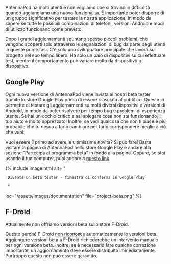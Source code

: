 AntennaPod ha molti utenti e non vogliamo che si trovino in difficoltà quando
aggiungiamo una nuova funzionalità. È importante poter disporre di un gruppo
significativo per testare la nostra applicazione, in modo da sapere se tutte le
possibili combinazioni di telefoni, versioni Android e modi di utilizzo
funzionano come previsto.

Dopo i grandi aggiornamenti spuntano spesso piccoli problemi, che vengono
scoperti solo attraverso le segnalazioni di bug da parte degli utenti in queste
prime fasi. C'è solo uno sviluppatore principale che lavora sul progetto nel suo
tempo libero. Ha solo un paio di dispositivi su cui effettuare test, mentre il
comportamento può variare molto da dispositivo a dispositivo.

## Google Play

Ogni nuova versione di AntennaPod viene inviata ai nostri beta tester tramite lo
store Google Play prima di essere rilasciata al pubblico. Questo ci permette di
testare gli aggiornamenti su molti diversi dispositivi e versioni di Android, in
modo da poter risolvere per tempo bug e problemi di esperienza utente. Se hai un
occhio critico e sai spiegare cosa non sta funzionando, il tuo aiuto è molto
apprezzato! Inoltre, se vedi qualcosa che non ti piace è più probabile che tu
riesca a farlo cambiare per farlo corrispondere meglio a ciò che vuoi.

Vuoi essere il primo ad avere le ultimissime novità? Si può fare! Basta visitare
la pagina di AntennaPod nello store Google Play e andare alla sezione "Partecipa
al programma beta" in fondo alla pagina. Oppure, se stai usando il tuo computer,
puoi andare a [questo link](https://play.google.com/apps/testing/de.danoeh.antennapod).

{% include image.html alt= "

     Diventa un beta tester - finestra di conferma in Google Play

     "

loc="/assets/images/documentation" file="project-beta.png" %}

## F-Droid

Attualmente non offriamo versioni beta sullo store F-Droid.

Questo perché F-Droid [non riconosce](https://gitlab.com/fdroid/fdroidserver/-/issues/161)
automaticamente le versioni beta. Aggiungere versioni beta a F-Droid
richiederebbe un intervento manuale per ogni versione beta. Inoltre, se è
necessario fare qualche correzione importante, un aggiornamento deve essere
distribuito immediatamente. Purtroppo questo non può essere garantito.
